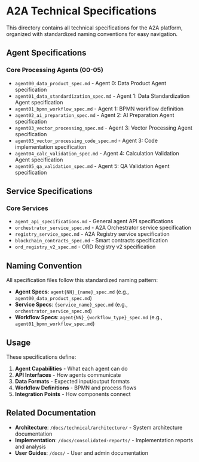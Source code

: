 # A2A Technical Specifications

This directory contains all technical specifications for the A2A platform, organized with standardized naming conventions for easy navigation.

## Agent Specifications

### Core Processing Agents (00-05)
- `agent00_data_product_spec.md` - Agent 0: Data Product Agent specification
- `agent01_data_standardization_spec.md` - Agent 1: Data Standardization Agent specification
- `agent01_bpmn_workflow_spec.md` - Agent 1: BPMN workflow definition
- `agent02_ai_preparation_spec.md` - Agent 2: AI Preparation Agent specification
- `agent03_vector_processing_spec.md` - Agent 3: Vector Processing Agent specification
- `agent03_vector_processing_code_spec.md` - Agent 3: Code implementation specification
- `agent04_calc_validation_spec.md` - Agent 4: Calculation Validation Agent specification
- `agent05_qa_validation_spec.md` - Agent 5: QA Validation Agent specification

## Service Specifications

### Core Services
- `agent_api_specifications.md` - General agent API specifications
- `orchestrator_service_spec.md` - A2A Orchestrator service specification
- `registry_service_spec.md` - A2A Registry service specification
- `blockchain_contracts_spec.md` - Smart contracts specification
- `ord_registry_v2_spec.md` - ORD Registry v2 specification

## Naming Convention

All specification files follow this standardized naming pattern:

- **Agent Specs**: `agent{NN}_{name}_spec.md` (e.g., `agent00_data_product_spec.md`)
- **Service Specs**: `{service_name}_spec.md` (e.g., `orchestrator_service_spec.md`)
- **Workflow Specs**: `agent{NN}_{workflow_type}_spec.md` (e.g., `agent01_bpmn_workflow_spec.md`)

## Usage

These specifications define:

1. **Agent Capabilities** - What each agent can do
2. **API Interfaces** - How agents communicate
3. **Data Formats** - Expected input/output formats
4. **Workflow Definitions** - BPMN and process flows
5. **Integration Points** - How components connect

## Related Documentation

- **Architecture**: `/docs/technical/architecture/` - System architecture documentation
- **Implementation**: `/docs/consolidated-reports/` - Implementation reports and analysis
- **User Guides**: `/docs/` - User and admin documentation
